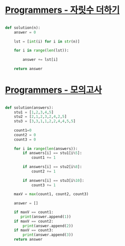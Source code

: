 # [Programmers - 자릿수 더하기](https://programmers.co.kr/learn/courses/30/lessons/12931)

```python

def solution(n):
    answer = 0
    
    lst = [int(i) for i in str(n)]
    
    for i in range(len(lst)):
        
        answer += lst[i]
    
    return answer

```

# [Programmers - 모의고사](https://programmers.co.kr/learn/courses/30/lessons/42840)

```python

def solution(answers):
    stu1 = [1,2,3,4,5]
    stu2 = [2,1,2,3,2,4,2,5]
    stu3 = [3,3,1,1,2,2,4,4,5,5]
    
    count1=0
    count2 = 0
    count3 = 0
    
    for i in range(len(answers)):
        if answers[i] == stu1[i%5]:
            count1 += 1
        
        if answers[i] == stu2[i%8]:
            count2 += 1
        
        if answers[i] == stu3[i%10]:
            count3 += 1
                
    maxV = max(count1, count2, count3)
    
    answer = []

    if maxV == count1:
       print(answer.append(1))
    if maxV == count2:
        print(answer.append(2))
    if maxV == count3:  
        print(answer.append(3))
    return answer


```